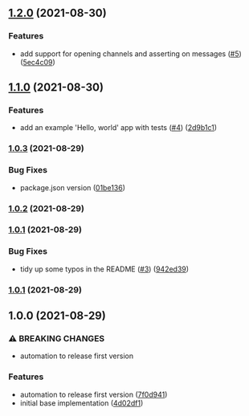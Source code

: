 ## [1.2.0](https://github.com/chrishutchinson/slack-testing-library/compare/1.1.0...1.2.0) (2021-08-30)


### Features

* add support for opening channels and asserting on messages ([#5](https://github.com/chrishutchinson/slack-testing-library/issues/5)) ([5ec4c09](https://github.com/chrishutchinson/slack-testing-library/commit/5ec4c092297eb3a1798f14d45d72b153331a4a4c))

## [1.1.0](https://github.com/chrishutchinson/slack-testing-library/compare/1.0.3...1.1.0) (2021-08-30)


### Features

* add an example 'Hello, world' app with tests ([#4](https://github.com/chrishutchinson/slack-testing-library/issues/4)) ([2d9b1c1](https://github.com/chrishutchinson/slack-testing-library/commit/2d9b1c1d9e37dd5a662f54c1248945442217777b))

### [1.0.3](https://github.com/chrishutchinson/slack-testing-library/compare/1.0.2...1.0.3) (2021-08-29)


### Bug Fixes

* package.json version ([01be136](https://github.com/chrishutchinson/slack-testing-library/commit/01be1360afc2f021829862a072408d3536c00791))

### [1.0.2](https://github.com/chrishutchinson/slack-testing-library/compare/1.0.1...1.0.2) (2021-08-29)

### [1.0.1](https://github.com/chrishutchinson/slack-testing-library/compare/1.0.0...1.0.1) (2021-08-29)


### Bug Fixes

* tidy up some typos in the README ([#3](https://github.com/chrishutchinson/slack-testing-library/issues/3)) ([942ed39](https://github.com/chrishutchinson/slack-testing-library/commit/942ed392900e350b6b05d9f4c80b4448bd53d948))

### [1.0.1](https://github.com/chrishutchinson/slack-testing-library/compare/1.0.0...1.0.1) (2021-08-29)

## 1.0.0 (2021-08-29)


### ⚠ BREAKING CHANGES

* automation to release first version

### Features

* automation to release first version ([7f0d941](https://github.com/chrishutchinson/slack-testing-library/commit/7f0d941f5a7522df70008e6d9a786dc918f5368a))
* initial base implementation ([4d02df1](https://github.com/chrishutchinson/slack-testing-library/commit/4d02df1eaf6bbffbdf7a3559c1b0836a5c127946))

